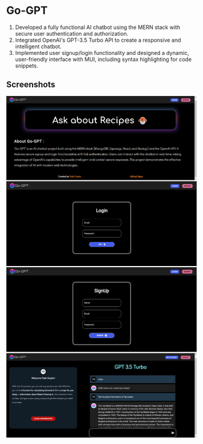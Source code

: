 # Go-GPT

1. Developed a fully functional AI chatbot using the MERN stack with secure user authentication and authorization.
2. Integrated OpenAI's GPT-3.5 Turbo API to create a responsive and intelligent chatbot.
3. Implemented user signup/login functionality and designed a dynamic, user-friendly interface with MUI, including syntax highlighting for code snippets.

## Screenshots

![Screenshot 45](./frontend/public/Screenshot%20(45).png)
![Screenshot 46](./frontend/public/Screenshot%20(46).png)
![Screenshot 47](./frontend/public/Screenshot%20(47).png)
![Screenshot 48](./frontend/public/Screenshot%20(48).png)
